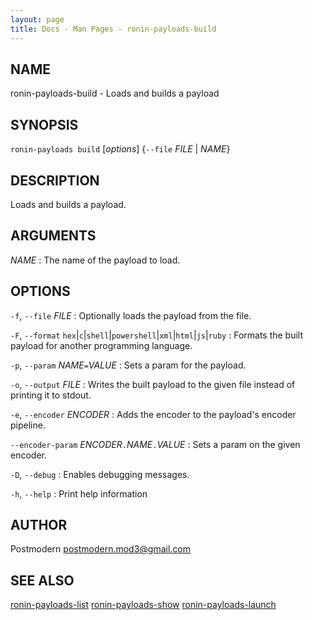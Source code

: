 ```yaml
---
layout: page
title: Docs - Man Pages - ronin-payloads-build
---
```


## NAME

ronin-payloads-build - Loads and builds a payload

## SYNOPSIS

`ronin-payloads build` [*options*] {`--file` *FILE* \| *NAME*}

## DESCRIPTION

Loads and builds a payload.

## ARGUMENTS

*NAME*
: The name of the payload to load.

## OPTIONS

`-f`, `--file` *FILE*
: Optionally loads the payload from the file.

`-F`, `--format` `hex`\|`c`\|`shell`\|`powershell`\|`xml`\|`html`\|`js`\|`ruby`
: Formats the built payload for another programming language.

`-p`, `--param` *NAME*`=`*VALUE*
: Sets a param for the payload.

`-o`, `--output` *FILE*
: Writes the built payload to the given file instead of printing it to stdout.

`-e`, `--encoder` *ENCODER*
: Adds the encoder to the payload's encoder pipeline.

`--encoder-param` *ENCODER*`.`*NAME*`.`*VALUE*
: Sets a param on the given encoder.

`-D`, `--debug`
: Enables debugging messages.

`-h`, `--help`
: Print help information

## AUTHOR

Postmodern <postmodern.mod3@gmail.com>

## SEE ALSO

[ronin-payloads-list](ronin-payloads-list.1.html) [ronin-payloads-show](ronin-payloads-show.1.html) [ronin-payloads-launch](ronin-payloads-launch.1.html)
